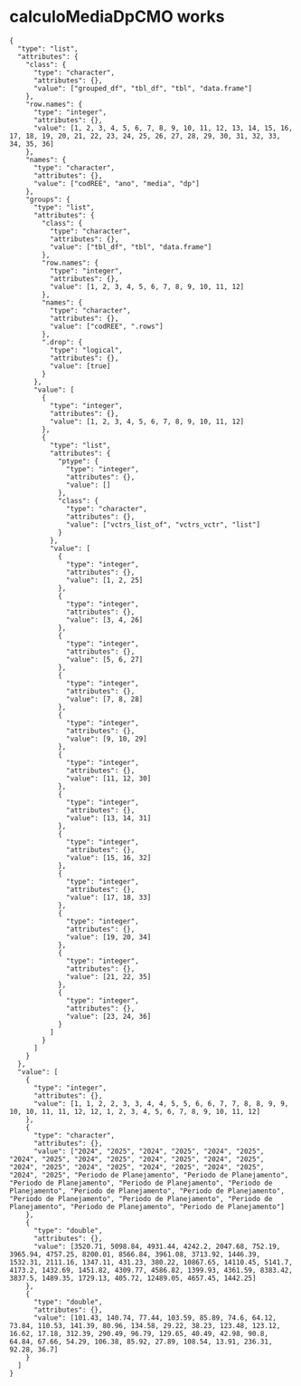 # calculoMediaDpCMO works

    {
      "type": "list",
      "attributes": {
        "class": {
          "type": "character",
          "attributes": {},
          "value": ["grouped_df", "tbl_df", "tbl", "data.frame"]
        },
        "row.names": {
          "type": "integer",
          "attributes": {},
          "value": [1, 2, 3, 4, 5, 6, 7, 8, 9, 10, 11, 12, 13, 14, 15, 16, 17, 18, 19, 20, 21, 22, 23, 24, 25, 26, 27, 28, 29, 30, 31, 32, 33, 34, 35, 36]
        },
        "names": {
          "type": "character",
          "attributes": {},
          "value": ["codREE", "ano", "media", "dp"]
        },
        "groups": {
          "type": "list",
          "attributes": {
            "class": {
              "type": "character",
              "attributes": {},
              "value": ["tbl_df", "tbl", "data.frame"]
            },
            "row.names": {
              "type": "integer",
              "attributes": {},
              "value": [1, 2, 3, 4, 5, 6, 7, 8, 9, 10, 11, 12]
            },
            "names": {
              "type": "character",
              "attributes": {},
              "value": ["codREE", ".rows"]
            },
            ".drop": {
              "type": "logical",
              "attributes": {},
              "value": [true]
            }
          },
          "value": [
            {
              "type": "integer",
              "attributes": {},
              "value": [1, 2, 3, 4, 5, 6, 7, 8, 9, 10, 11, 12]
            },
            {
              "type": "list",
              "attributes": {
                "ptype": {
                  "type": "integer",
                  "attributes": {},
                  "value": []
                },
                "class": {
                  "type": "character",
                  "attributes": {},
                  "value": ["vctrs_list_of", "vctrs_vctr", "list"]
                }
              },
              "value": [
                {
                  "type": "integer",
                  "attributes": {},
                  "value": [1, 2, 25]
                },
                {
                  "type": "integer",
                  "attributes": {},
                  "value": [3, 4, 26]
                },
                {
                  "type": "integer",
                  "attributes": {},
                  "value": [5, 6, 27]
                },
                {
                  "type": "integer",
                  "attributes": {},
                  "value": [7, 8, 28]
                },
                {
                  "type": "integer",
                  "attributes": {},
                  "value": [9, 10, 29]
                },
                {
                  "type": "integer",
                  "attributes": {},
                  "value": [11, 12, 30]
                },
                {
                  "type": "integer",
                  "attributes": {},
                  "value": [13, 14, 31]
                },
                {
                  "type": "integer",
                  "attributes": {},
                  "value": [15, 16, 32]
                },
                {
                  "type": "integer",
                  "attributes": {},
                  "value": [17, 18, 33]
                },
                {
                  "type": "integer",
                  "attributes": {},
                  "value": [19, 20, 34]
                },
                {
                  "type": "integer",
                  "attributes": {},
                  "value": [21, 22, 35]
                },
                {
                  "type": "integer",
                  "attributes": {},
                  "value": [23, 24, 36]
                }
              ]
            }
          ]
        }
      },
      "value": [
        {
          "type": "integer",
          "attributes": {},
          "value": [1, 1, 2, 2, 3, 3, 4, 4, 5, 5, 6, 6, 7, 7, 8, 8, 9, 9, 10, 10, 11, 11, 12, 12, 1, 2, 3, 4, 5, 6, 7, 8, 9, 10, 11, 12]
        },
        {
          "type": "character",
          "attributes": {},
          "value": ["2024", "2025", "2024", "2025", "2024", "2025", "2024", "2025", "2024", "2025", "2024", "2025", "2024", "2025", "2024", "2025", "2024", "2025", "2024", "2025", "2024", "2025", "2024", "2025", "Periodo de Planejamento", "Periodo de Planejamento", "Periodo de Planejamento", "Periodo de Planejamento", "Periodo de Planejamento", "Periodo de Planejamento", "Periodo de Planejamento", "Periodo de Planejamento", "Periodo de Planejamento", "Periodo de Planejamento", "Periodo de Planejamento", "Periodo de Planejamento"]
        },
        {
          "type": "double",
          "attributes": {},
          "value": [3520.71, 5098.84, 4931.44, 4242.2, 2047.68, 752.19, 3965.94, 4757.25, 8200.01, 8566.84, 3961.08, 3713.92, 1446.39, 1532.31, 2111.16, 1347.11, 431.23, 380.22, 10867.65, 14110.45, 5141.7, 4173.2, 1432.69, 1451.82, 4309.77, 4586.82, 1399.93, 4361.59, 8383.42, 3837.5, 1489.35, 1729.13, 405.72, 12489.05, 4657.45, 1442.25]
        },
        {
          "type": "double",
          "attributes": {},
          "value": [101.43, 140.74, 77.44, 103.59, 85.89, 74.6, 64.12, 73.84, 110.53, 141.39, 80.96, 134.58, 29.22, 38.23, 123.48, 123.12, 16.62, 17.18, 312.39, 290.49, 96.79, 129.65, 40.49, 42.98, 90.8, 64.84, 67.66, 54.29, 106.38, 85.92, 27.89, 108.54, 13.91, 236.31, 92.28, 36.7]
        }
      ]
    }


